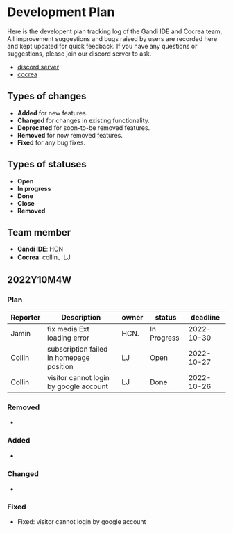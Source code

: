 # Development Plan

Here is the developent plan tracking log of the Gandi IDE and Cocrea team, All improvement suggestions and bugs raised by users are recorded here and kept updated for quick feedback. If you have any questions or suggestions, please join our discord server to ask.

- [discord server](https://discord.gg/QVUyFEQres)
- [cocrea](https://cocrea.world/)


## Types of changes

- **Added** for new features.
- **Changed** for changes in existing functionality.
- **Deprecated** for soon-to-be removed features.
- **Removed** for now removed features.
- **Fixed** for any bug fixes.

## Types of statuses

- **Open**
- **In progress**
- **Done**
- **Close**
- **Removed**

## Team member

- **Gandi IDE**: HCN
- **Cocrea**: collin、LJ

## 2022Y10M4W
### Plan

| Reporter      | Description   | owner         | status        | deadline      |
| ------------- | ------------- | ------------- | ------------- | ------------- |
| Jamin  | fix media Ext loading error  | HCN.  | In Progress  |2022-10-30|
| Collin  | subscription failed in homepage position  | LJ  | Open  |2022-10-27|
| Collin  | visitor cannot login by google account  | LJ  | Done  |2022-10-26|

### Removed
- 

### Added
- 

### Changed
- 

### Fixed
- Fixed: visitor cannot login by google account 
